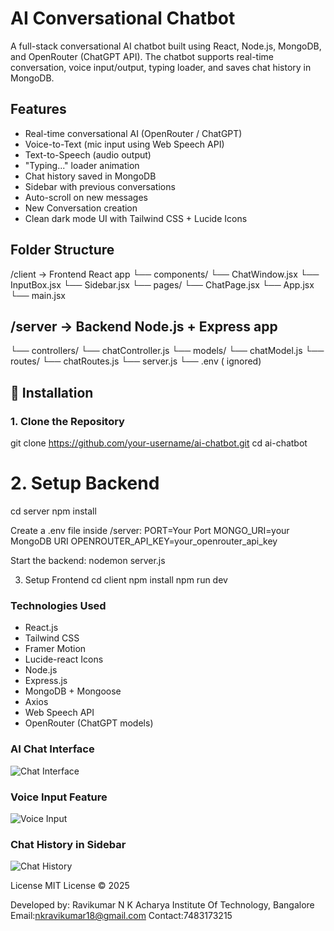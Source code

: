 #  AI Conversational Chatbot

A full-stack conversational AI chatbot built using React, Node.js, MongoDB, and OpenRouter (ChatGPT API). The chatbot supports real-time conversation, voice input/output, typing loader, and saves chat history in MongoDB.

## Features

-  Real-time conversational AI (OpenRouter / ChatGPT)
-  Voice-to-Text (mic input using Web Speech API)
-  Text-to-Speech (audio output)
-  "Typing..." loader animation
-  Chat history saved in MongoDB
-  Sidebar with previous conversations
-  Auto-scroll on new messages
-  New Conversation creation
-  Clean dark mode UI with Tailwind CSS + Lucide Icons

## Folder Structure
/client → Frontend React app
└── components/
└── ChatWindow.jsx
└── InputBox.jsx
└── Sidebar.jsx
└── pages/
└── ChatPage.jsx
└── App.jsx
└── main.jsx

## /server → Backend Node.js + Express app
└── controllers/
└── chatController.js
└── models/
└── chatModel.js
└── routes/
└── chatRoutes.js
└── server.js
└── .env ( ignored)

## 🔧 Installation
### 1. Clone the Repository
git clone https://github.com/your-username/ai-chatbot.git
cd ai-chatbot

# 2. Setup Backend
cd server
npm install

Create a .env file inside /server:
PORT=Your Port 
MONGO_URI=your MongoDB URI
OPENROUTER_API_KEY=your_openrouter_api_key

Start the backend:
nodemon server.js

3. Setup Frontend
cd client
npm install
npm run dev

### Technologies Used
-  React.js
-  Tailwind CSS
-  Framer Motion
-  Lucide-react Icons
-  Node.js
-  Express.js
-  MongoDB + Mongoose
-  Axios
-  Web Speech API
-  OpenRouter (ChatGPT models)

### AI Chat Interface
![Chat Interface](./assets/chat-start.png)

### Voice Input Feature
![Voice Input](./assets/voice-input.png)

### Chat History in Sidebar
![Chat History](./assets/chat-history.png)

License
MIT License © 2025

Developed by:
Ravikumar N K
Acharya Institute Of Technology, Bangalore 
Email:nkravikumar18@gmail.com
Contact:7483173215




